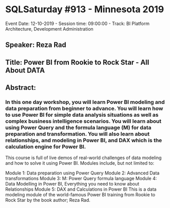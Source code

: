 # SQLSaturday #913 - Minnesota 2019
Event Date: 12-10-2019 - Session time: 09:00:00 - Track: BI Platform Architecture, Development  Administration
## Speaker: Reza Rad
## Title: Power BI from Rookie to Rock Star - All About DATA
## Abstract:
### In this one day workshop, you will learn Power BI modeling and data preparation from beginner to advance. You will learn how to use Power BI for simple data analysis situations as well as complex business intelligence scenarios. You will learn about using Power Query and the formula language (M) for data preparation and transformation. You will also learn about relationships, and modeling in Power BI, and DAX which is the calculation engine for Power BI.

This course is full of live demos of real-world challenges of data modeling and how to solve it using Power BI. Modules include, but not limited to:

Module 1: Data preparation using Power Query
Module 2: Advanced Data transformations
Module 3: M: Power Query formula language
Module 4: Data Modelling in Power BI, Everything you need to know about Relationships
Module 5: DAX and Calculations in Power BI
This is a data modeling module of the world-famous Power BI training from Rookie to Rock Star by the book author; Reza Rad.
